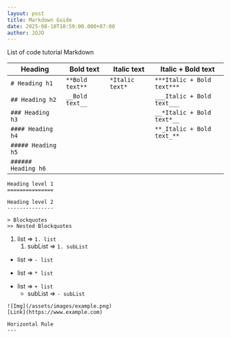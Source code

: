 ```yaml
---
layout: post
title: Markdown Guide
date: 2025-08-10T10:59:00.000+07:00
author: JOJO
---
```


List of code tutorial Markdown

| Heading                 | Bold text       | Italic text     | Italic + Bold text         |
| ----------------------- | --------------- | --------------- | -------------------------- |
| `# Heading h1`          | `**Bold text**` | `*Italic text*` | `***Italic + Bold text***` |
| `## Heading h2`         | `__Bold text__` |                 | `___Italic + Bold text___` |
| `### Heading h3`        |                 |                 | `__*Italic + Bold text*__` |
| `#### Heading h4`       |                 |                 | `**_Italic + Bold text_**` |
| `##### Heading h5`      |                 |                 |                            |
| `###### Heading h6`     |                 |                 |                            |

`Heading level 1`<br>
`===============`

`Heading level 2`<br>
`---------------`

`> Blockquotes`<br>
`>> Nested Blockquotes`

1. list  => `1. list`
    1. subList => `1. subList`


- list => `- list`
* list => `* list`
+ list => `+ list`
    - subList => `- subList`

`![Img](/assets/images/example.png)`<br>
`[Link](https://www.example.com)`

`Horizontal Rule`<br>
`---`


